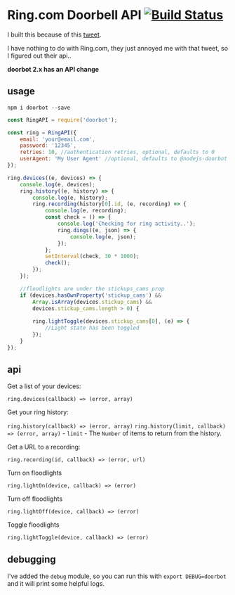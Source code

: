 Ring.com Doorbell API [![Build Status](https://travis-ci.org/davglass/doorbot.svg?branch=master)](https://travis-ci.org/davglass/doorbot)
=====================
I built this because of this [tweet](https://twitter.com/ring/status/816752533137977344).

I have nothing to do with Ring.com, they just annoyed me with that tweet, so I figured out their api..

**doorbot 2.x has an API change**

usage
-----

`npm i doorbot --save`

```js
const RingAPI = require('doorbot');

const ring = RingAPI({
    email: 'your@email.com',
    password: '12345',
    retries: 10, //authentication retries, optional, defaults to 0
    userAgent: 'My User Agent' //optional, defaults to @nodejs-doorbot
});

ring.devices((e, devices) => {
    console.log(e, devices);
    ring.history((e, history) => {
        console.log(e, history);
        ring.recording(history[0].id, (e, recording) => {
            console.log(e, recording);
            const check = () => {
                console.log('Checking for ring activity..');
                ring.dings((e, json) => {
                    console.log(e, json);
                });
            };
            setInterval(check, 30 * 1000);
            check();
        });
    });

    //floodlights are under the stickups_cams prop
    if (devices.hasOwnProperty('stickup_cams') && 
        Array.isArray(devices.stickup_cams) &&
        devices.stickup_cams.length > 0) {
        
        ring.lightToggle(devices.stickup_cams[0], (e) => {
            //Light state has been toggled
        });
    }
});
```

api
---

Get a list of your devices:

`ring.devices(callback) => (error, array)`

Get your ring history:

`ring.history(callback) => (error, array)`
`ring.history(limit, callback) => (error, array)` - `limit` - The `Number` of items to return from the history.

Get a URL to a recording:

`ring.recording(id, callback) => (error, url)`

Turn on floodlights

`ring.lightOn(device, callback) => (error)`

Turn off floodlights

`ring.lightOff(device, callback) => (error)`

Toggle floodlights

`ring.lightToggle(device, callback) => (error)`


debugging
---------

I've added the `debug` module, so you can run this with `export DEBUG=doorbot` and it will print some helpful logs.

